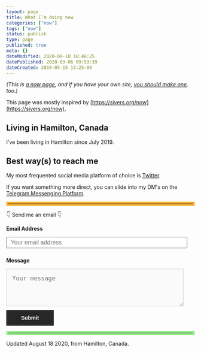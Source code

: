 ```yaml
---
layout: page
title: What I’m doing now
categories: ["now"]
tags: ["now"]
status: publish
type: page
published: true
meta: {}
dateModified: 2020-08-18 18:46:25
datePublished: 2020-03-06 09:53:39
dateCreated: 2019-05-15 15:25:00
---
```


<em>
(This is <a href="https://nownownow.com/about">a now page</a>, and if you have your own site, <a href="https://nownownow.com/about">you should make one</a>, too.)
</em>

This page was mostly inspired by [https://sivers.org/now](https://sivers.org/now).

## Living in Hamilton, Canada

I've been living in Hamilton since July 2019.

<!-- ## Upcoming Near Future

N/A but hopefully writing on this website more often in 2020.

## Working Day time

I am working on contract for Statistics Canada.

** I am open to long term opportunities in remote / Hamilton / Toronto / GTA. **

## Work After hours

We are focusing on [lastminutelaura.ca](https://lastminutelaura.ca) and [yt.com/lastminutelaura](https://youtube.com/lastminutelaura) growth.

** Looking for extra work in Javascript, Ruby, Swift, or Java. Contact me if you have something in mind and we can chat about it =) ** -->

## Best way(s) to reach me

My most frequented social media platform of choice is [Twitter](https://twitter.com/alexkluew_dev).

If you want something more direct, you can slide into my DM's on the [Telegram Messenging Platform](https://t.me/getaclue).

<hr style="border: 5px solid #F9B031;" />

👇 Send me an email 👇

<div style="width: 100%;">
  <form id="contactform" method="POST" action="https://formspree.io/info@getaclue.me">
    <p><b>Email Address</b></p>
    <input type="email" name="_replyto" placeholder="Your email address">
    <p><b>Message</b></p>
    <textarea placeholder="Your message" name="message"></textarea>
    <input type="hidden" name="_subject" value="New message from getaclue.me website" />
    <br />
    <input type="submit" value="Submit">
  </form>
</div>

<style type="text/css">
  #contactform input[type="email"] {
    width: calc(100% - 20px);
    height: 30px;
    font-size: 16px;
    padding: 10px;
    margin-bottom: 10px;
  }
  #contactform textarea {
    width: calc(100% - 30px);
    height: 100px;
    font-size: 16px;
    border: 1px solid #ccc;
    background-color: #fafafa;
    padding: 15px;
    resize: vertical;
  }
  #contactform input[type="submit"] {
    display: inline-block;
    width: 127px;
    height: 42px;
    background-color: #272727;
    color: white;
    font-weight: 600;
    font-style: normal;
    font-size: 14px;
    border: none;
    margin-top: 10px;
    cursor: pointer;
  }
  #leftCol {
    margin-bottom: 40px;
    margin-right: 30px;
    width: 100%;
    text-align: center;
    height: 700px;
  }
  @media screen and (min-width: 800px) {
    #leftCol {
        width: 40%;
        float: left;
      }
    }
  }
  @media screen and (min-width: 800px) {
    #rightCol {
      width: 55%;
      float: right;
    }
  }
  }
</style>

<hr style="border: 5px solid #95ec8c;" />

Updated August 18 2020, from Hamilton, Canada.
